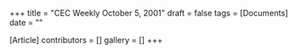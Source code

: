 +++
title = "CEC Weekly October 5, 2001"
draft = false
tags = [Documents]
date = ""

[Article]
contributors = []
gallery = []
+++